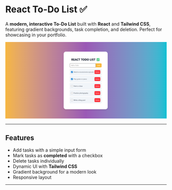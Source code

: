 # React To-Do List ✅

A **modern, interactive To-Do List** built with **React** and **Tailwind CSS**, featuring gradient backgrounds, task completion, and deletion. Perfect for showcasing in your portfolio.

![React To-Do List Screenshot](./img/Screenshot.png)

---

## Features

- Add tasks with a simple input form
- Mark tasks as **completed** with a checkbox
- Delete tasks individually
- Dynamic UI with **Tailwind CSS**
- Gradient background for a modern look
- Responsive layout

---


